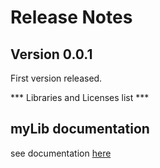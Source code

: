 # Release Notes

## Version 0.0.1
First version released.

*** Libraries and Licenses list *** 


## myLib documentation
see documentation [here](./additionalFiles/libs0.0.1.json)